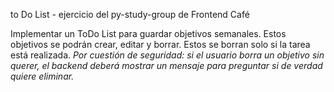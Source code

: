 to Do List - ejercicio del py-study-group de Frontend Café

Implementar un ToDo List para guardar objetivos semanales. Estos objetivos se podrán crear, editar y borrar. Estos se borran solo si la tarea está realizada.
*Por cuestión de seguridad: si el usuario borra un objetivo sin querer, el backend deberá mostrar un mensaje para preguntar si de verdad quiere eliminar.*
